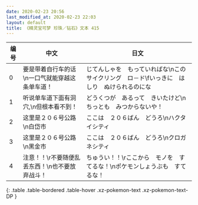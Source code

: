 ```yaml
---
date: 2020-02-23 20:56
last_modified_at: 2020-02-23 22:03
layout: default
title: 《精灵宝可梦 珍珠／钻石》文本 415
---
```

| 编号 | 中文 | 日文 |
| ---- | ---- | ---- |
| 0 | 要是带着自行车的话\n一口气就能穿越这条单车道！ | じてんしゃを　もっていればな\nこの　サイクリング　ロ－ド\fいっきに　はしり　ぬけられるのにな |
| 1 | 听说单车道下面有洞穴,\n但根本看不到！ | どうくつが　あるって　きいたけど\nちっとも　みつからないや！ |
| 2 | 这里是２０６号公路\n白岱市 | ここは　２０６ばん　どうろ\nハクタイシティ |
| 3 | 这里是２０６号公路\n黑金市 | ここは　２０６ばん　どうろ\nクロガネシティ |
| 4 | 注意！！\r不要随便乱丢东西！\n也不要放弃战斗！ | ちゅうい！！\rここから　モノを　すてるな！\nポケモンしょうぶも　すてるな！ |
{: .table .table-bordered .table-hover .xz-pokemon-text .xz-pokemon-text-DP }
